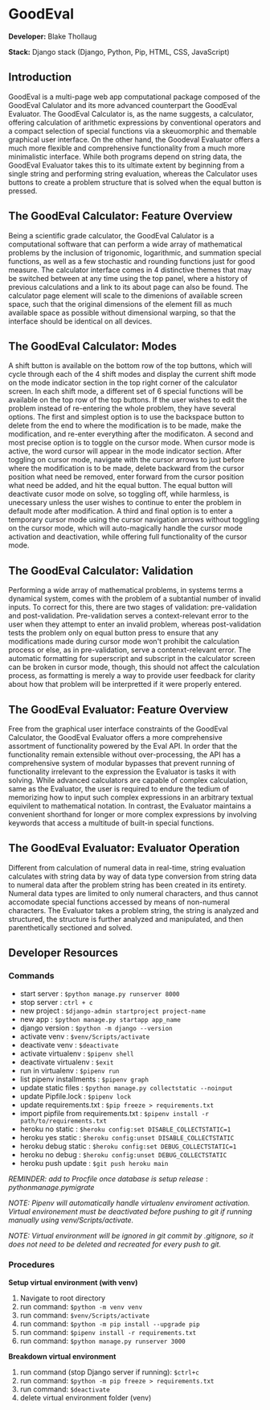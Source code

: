 # GoodEval

**Developer:** Blake Thollaug

**Stack:** Django stack (Django, Python, Pip, HTML, CSS, JavaScript)

## Introduction
GoodEval is a multi-page web app computational package composed of the GoodEval Calulator and its more advanced counterpart the GoodEval Evaluator. The GoodEval Calculator is, as the name suggests, a calculator, offering calculation of arithmetic expressions by conventional operators and a compact selection of special functions via a skeuomorphic and themable graphical user interface. On the other hand, the Goodeval Evaluator offers a much more flexible and comprehensive functionality from a much more minimalistic interface. While both programs depend on string data, the GoodEval Evaluator takes this to its ultimate extent by beginning from a single string and performing string evaluation, whereas the Calculator uses buttons to create a problem structure that is solved when the equal button is pressed.

## The GoodEval Calculator: Feature Overview
Being a scientific grade calculator, the GoodEval Calulator is a computational software that can perform a wide array of mathematical problems by the inclusion of trigonomic, logarithmic, and summation special functions, as well as a few stochastic and rounding functions just for good measure. The calculator interface comes in 4 distinctive themes that may be switched between at any time using the top panel, where a history of previous calculations and a link to its about page can also be found. The calculator page element will scale to the dimenions of available screen space, such that the original dimensions of the element fill as much available space as possible without dimensional warping, so that the interface should be identical on all devices.

## The GoodEval Calculator: Modes
A shift button is available on the bottom row of the top buttons, which will cycle through each of the 4 shift modes and display the current shift mode on the mode indicator section in the top right corner of the calculator screen. In each shift mode, a different set of 6 special functions will be available on the top row of the top buttons. If the user wishes to edit the problem instead of re-entering the whole problem, they have several options. The first and simplest option is to use the backspace button to delete from the end to where the modification is to be made, make the modification, and re-enter everything after the modificaton. A second and most precise option is to toggle on the cursor mode. When cursor mode is active, the word cursor will appear in the mode indicator section. After toggling on cursor mode, navigate with the cursor arrows to just before where the modification is to be made, delete backward from the cursor position what need be removed, enter forward from the cursor position what need be added, and hit the equal button. The equal button will deactivate cusor mode on solve, so toggling off, while harmless, is unecessary unless the user wishes to continue to enter the problem in default mode after modification. A third and final option is to enter a temporary cursor mode using the cursor navigation arrows without toggling on the cursor mode, which will auto-magically handle the cursor mode activation and deactivation, while offering full functionality of the cursor mode.

## The GoodEval Calculator: Validation
Performing a wide array of mathematical problems, in systems terms a dynamical system, comes with the problem of a subtantial number of invalid inputs. To correct for this, there are two stages of validation: pre-validation and post-validation. Pre-validation serves a context-relevant error to the user when they attempt to enter an invalid problem, whereas post-validation tests the problem only on equal button press to ensure that any modifications made during cursor mode won't prohibit the calculation process or else, as in pre-validation, serve a contenxt-relevant error. The automatic formatting for superscript and subscript in the calculator screen can be broken in cursor mode, though, this should not affect the calculation process, as formatting is merely a way to provide user feedback for clarity about how that problem will be interpretted if it were properly entered.

## The GoodEval Evaluator: Feature Overview
Free from the graphical user interface constraints of the GoodEval Calculator, the GoodEval Evaluator offers a more comprehensive assortment of functionality powered by the Eval API. In order that the functionality remain extensible without over-processing, the API has a comprehensive system of modular bypasses that prevent running of functionality irrelevant to the expression the Evaluator is tasks it with solving. While advanced calculators are capable of complex calculation, same as the Evaluator, the user is required to endure the tedium of memorizing how to input such complex expressions in an arbitrary textual equivilent to mathematical notation. In contrast, the Evaluator maintains a convenient shorthand for longer or more complex expressions by involving keywords that access a multitude of built-in special functions.

## The GoodEval Evaluator: Evaluator Operation
Different from calculation of numeral data in real-time, string evaluation calculates with string data by way of data type conversion from string data to numeral data after the problem string has been created in its entirety. Numeral data types are limited to only numeral characters, and thus cannot accomodate special functions accessed by means of non-numeral characters. The Evaluator takes a problem string, the string is analyzed and structured, the structure is further analyzed and manipulated, and then parenthetically sectioned and solved.

## Developer Resources

### Commands
 - start server                             : `$python manage.py runserver 8000`
 - stop server                              : `ctrl + c`
 - new project                              : `$django-admin startproject project-name`
 - new app                                  : `$python manage.py startapp app_name`
 - django version                           : `$python -m django --version`
 - activate venv                            : `$venv/Scripts/activate`
 - deactivate venv                          : `$deactivate`
 - activate virtualenv                      : `$pipenv shell`
 - deactivate virtualenv                    : `$exit`
 - run in virtualenv                        : `$pipenv run`
 - list pipenv installments                 : `$pipenv graph`
 - update static files                      : `$python manage.py collectstatic --noinput`
 - update Pipfile.lock                      : `$pipenv lock`
 - update requirements.txt                  : `$pip freeze > requirements.txt`
 - import pipfile from requirements.txt     : `$pipenv install -r path/to/requirements.txt`
 - heroku no static                         : `$heroku config:set DISABLE_COLLECTSTATIC=1`
 - heroku yes static                        : `$heroku config:unset DISABLE_COLLECTSTATIC`
 - heroku debug static                      : `$heroku config:set DEBUG_COLLECTSTATIC=1`
 - heroku no debug                          : `$heroku config:unset DEBUG_COLLECTSTATIC`
 - heroku push update                       : `$git push heroku main`

*REMINDER: add to Procfile once database is setup*
$release: python manage.py migrate$

*NOTE: Pipenv will automatically handle virtualenv enviroment activation. Virtual environement must be deactivated before pushing to git if running manually using venv/Scripts/activate.*

*NOTE: Virtual environment will be ignored in git commit by .gitignore, so it does not need to be deleted and recreated for every push to git.*

### Procedures

**Setup virtual environment (with venv)**
1) Navigate to root directory
2) run command: `$python -m venv venv`
3) run command: `$venv/Scripts/activate`
4) run command: `$python -m pip install --upgrade pip`
5) run command: `$pipenv install -r requirements.txt`
6) run command: `$python manage.py runserver 3000`

**Breakdown virtual environment**
1) run command (stop Django server if running): `$ctrl+c`
2) run command: `$python -m pip freeze > requirements.txt`
3) run command: `$deactivate`
4) delete virtual environment folder (venv)
